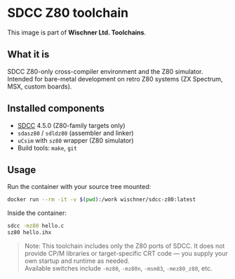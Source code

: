 # SDCC Z80 toolchain

This image is part of **Wischner Ltd. Toolchains**.

## What it is
SDCC Z80-only cross-compiler environment and the Z80 simulator.  
Intended for bare-metal development on retro Z80 systems (ZX Spectrum, MSX, custom boards).  

## Installed components
- [SDCC](https://sdcc.sourceforge.net/) 4.5.0 (Z80-family targets only)
- `sdasz80` / `sdldz80` (assembler and linker)
- `uCsim` with `sz80` wrapper (Z80 simulator)
- Build tools: `make`, `git`

## Usage
Run the container with your source tree mounted:

```bash
docker run --rm -it -v $(pwd):/work wischner/sdcc-z80:latest
```

Inside the container:

```bash
sdcc -mz80 hello.c
sz80 hello.ihx
```

> Note: This toolchain includes only the Z80 ports of SDCC. It does not provide CP/M libraries or target-specific CRT code — you supply your own startup and runtime as needed.  
> Available switches include `-mz80`, `-mz80n`, `-msm83`, `-mez80_z80`, etc.

